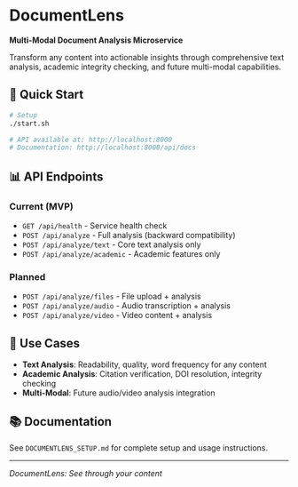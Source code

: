 # DocumentLens

**Multi-Modal Document Analysis Microservice**

Transform any content into actionable insights through comprehensive text analysis, academic integrity checking, and future multi-modal capabilities.

## 🚀 Quick Start

```bash
# Setup
./start.sh

# API available at: http://localhost:8000
# Documentation: http://localhost:8000/api/docs
```

## 📊 API Endpoints

### Current (MVP)
- `GET /api/health` - Service health check
- `POST /api/analyze` - Full analysis (backward compatibility)
- `POST /api/analyze/text` - Core text analysis only
- `POST /api/analyze/academic` - Academic features only

### Planned
- `POST /api/analyze/files` - File upload + analysis
- `POST /api/analyze/audio` - Audio transcription + analysis  
- `POST /api/analyze/video` - Video content + analysis

## 🎯 Use Cases

- **Text Analysis**: Readability, quality, word frequency for any content
- **Academic Analysis**: Citation verification, DOI resolution, integrity checking
- **Multi-Modal**: Future audio/video analysis integration

## 📚 Documentation

See `DOCUMENTLENS_SETUP.md` for complete setup and usage instructions.

---

*DocumentLens: See through your content*
